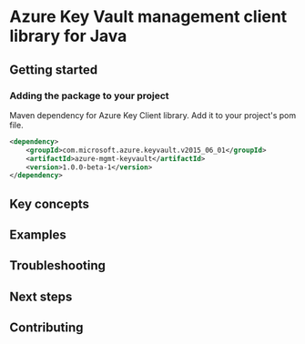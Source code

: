 # Azure Key Vault management client library for Java

## Getting started
### Adding the package to your project

Maven dependency for Azure Key Client library. Add it to your project's pom file.
```xml
<dependency>
    <groupId>com.microsoft.azure.keyvault.v2015_06_01</groupId>
    <artifactId>azure-mgmt-keyvault</artifactId>
    <version>1.0.0-beta-1</version>
</dependency>
```

## Key concepts

## Examples

## Troubleshooting

## Next steps

## Contributing
